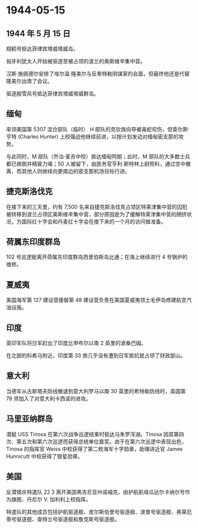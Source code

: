 # 1944-05-15

## 1944 年 5 月 15 日

翔鹤号抵达菲律宾塔威塔威岛。

匈牙利犹太人开始被驱逐至被占领的波兰的奥斯维辛集中营。

汉斯·施佩德尔安排了埃尔温·隆美尔与反希特勒阴谋家的会面，但最终他还是代替隆美尔出席了会议。

驱逐舰雪风号抵达菲律宾塔威塔威群岛。

## 缅甸

率领美国第 5307 混合部队（临时） H
部队的克钦族向导被毒蛇咬伤，但查尔斯·亨特 (Charles Hunter)
上校强迫他继续前进，以按计划发动对缅甸密支那的攻势。

与此同时，M 部队（乔治·麦吉中校）抵达缅甸阿朗；此时，M
部队的大多数士兵都已病倒并精疲力竭；50
人被留下，由医务官亨利·斯特林上尉照料，通过空中撤离，而其他人则继续向更南边的密支那机场目标行进。

## 捷克斯洛伐克

在接下来的三天里，约有 7,500
名来自捷克斯洛伐克占领区特莱津集中营的囚犯被转移到波兰占领区奥斯维辛集中营，部分原因是为了缓解特莱津集中营的拥挤状况，为国际红十字会和丹麦红十字会在接下来的一个月的访问做准备。

## 荷属东印度群岛

102 号巡逻艇离开荷属东印度群岛西里伯斯岛比通；在海上继续进行 4
号锅炉的维修。

## 夏威夷

美国海军第 127 建设营接替第 48
建设营负责在美国夏威夷领土毛伊岛修建航空汽油设施。

## 印度

英印军队将日军赶出了印度比申布尔以南 2 英里的波桑巴姆。

在北部的科希马附近，印度第 33 旅几乎没有遭到日军抵抗就占领了财政部山。

## 意大利

当德军从古斯塔夫防线撤退到意大利罗马以南 30 英里的希特勒防线时，英国第
78 师加入了对意大利卡西诺的进攻。

## 马里亚纳群岛

潜艇 USS Tinosa 在第六次战争巡逻结束时抵达马朱罗泻湖。Tinosa
因其第四次、第五次和第六次巡逻而获得总统单位嘉奖。由于在第六次巡逻中表现出色，Tinosa
的指挥官 Weiss 中校获得了第二枚海军十字勋章，助理进近官 James Hunnicutt
中校获得了银星勋章。

## 美国

反潜猎杀特遣队 22.3
离开美国弗吉尼亚州诺福克，由护航航母瓜达尔卡纳尔号作为旗舰、丹尼尔 V.
加利利上校指挥。

特遣队的其他成员包括护航驱逐舰、皮尔斯伯里号驱逐舰、波普号驱逐舰、弗莱厄蒂号驱逐舰、查特兰号驱逐舰和詹克斯号驱逐舰。

